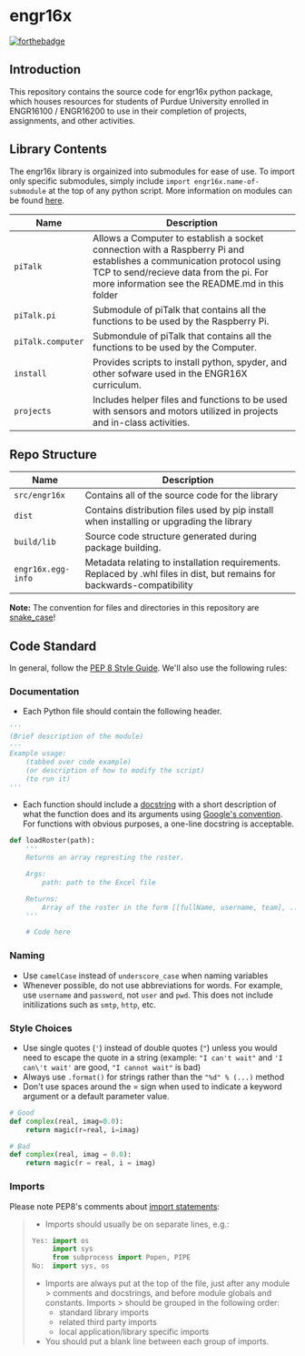 # engr16x

[![forthebadge](http://forthebadge.com/images/badges/made-with-python.svg)](http://forthebadge.com)

## Introduction

This repository contains the source code for engr16x python package, which houses resources for students of Purdue University enrolled in ENGR16100 / ENGR16200 to use in their completion of projects, assignments, and other activities.

## Library Contents

The engr16x library is orgainized into submodules for ease of use. To import only specific submodules, simply include `import engr16x.name-of-submodule` at the top of any python script. More information on modules can be found [here](https://docs.python.org/3/tutorial/modules.html#packages).

Name | Description
--- | ---
`piTalk` | Allows a Computer to establish a socket connection with a Raspberry Pi and establishes a communication protocol using TCP to send/recieve data from the pi.  For more information see the README.md in this folder
`piTalk.pi` | Submodule of piTalk that contains all the functions to be used by the Raspberry Pi.
`piTalk.computer` | Submondule of piTalk that contains all the functions to be used by the Computer.
`install` | Provides scripts to install python, spyder, and other sofware used in the ENGR16X curriculum.
`projects` | Includes helper files and functions to be used with sensors and motors utilized in projects and in-class activities.

## Repo Structure

Name | Description
--- | ---
`src/engr16x` | Contains all of the source code for the library
`dist` | Contains distribution files used by pip install when installing or upgrading the library
`build/lib` | Source code structure generated during package building.
`engr16x.egg-info` | Metadata relating to installation requirements. Replaced by .whl files in dist, but remains for backwards-compatibility

**Note:** The convention for files and directories in this repository are [snake_case](https://en.wikipedia.org/wiki/Snake_case)!

## Code Standard

In general, follow the [PEP 8 Style Guide](https://www.python.org/dev/peps/pep-0008/). We'll also use the following rules:

### Documentation

- Each Python file should contain the following header.

```python
'''
(Brief description of the module)
---
Example usage:
    (tabbed over code example)
    (or description of how to modify the script)
    (to run it)
'''
```

- Each function should include a [docstring](https://www.python.org/dev/peps/pep-0257/) with a short description of what the function does and its arguments using [Google's convention](https://google.github.io/styleguide/pyguide.html?showone=Comments#Comments). For functions with obvious purposes, a one-line docstring is acceptable.

```python
def loadRoster(path):
    '''
    Returns an array represting the roster.

    Args:
        path: path to the Excel file

    Returns:
        Array of the roster in the form [[fullName, username, team], ...]
    '''

    # Code here
```

### Naming

- Use `camelCase` instead of `underscore_case` when naming variables
- Whenever possible, do not use abbreviations for words. For example, use `username` and `password`, not `user` and `pwd`. This does not include initilizations such as `smtp`, `http`, etc.

### Style Choices

- Use single quotes (`'`) instead of double quotes (`"`) unless you would need to escape the quote in a string (example: `"I can't wait"` and `'I can\'t wait'` are good, `"I cannot wait"` is bad)
- Always use `.format()` for strings rather than the `"%d" % (...)` method
- Don't use spaces around the = sign when used to indicate a keyword argument or a default parameter value.

```python
# Good
def complex(real, imag=0.0):
    return magic(r=real, i=imag)

# Bad
def complex(real, imag = 0.0):
    return magic(r = real, i = imag)
```

### Imports

Please note PEP8's comments about [import statements](https://www.python.org/dev/peps/pep-0008/#id23):

> - Imports should usually be on separate lines, e.g.:
>
> ```python
> Yes: import os
>      import sys
>      from subprocess import Popen, PIPE
> No:  import sys, os
> ```
>
> - Imports are always put at the top of the file, just after any module > comments and docstrings, and before module globals and constants. Imports > should be grouped in the following order:
>   - standard library imports
>   - related third party imports
>   - local application/library specific imports
> - You should put a blank line between each group of imports.
